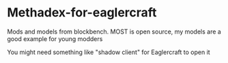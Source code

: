 # Methadex-for-eaglercraft
Mods and models from blockbench. MOST is open source, my models are a good example for young modders

You might need something  like  "shadow client" for Eaglercraft to open it 
